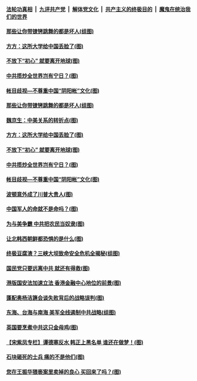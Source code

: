 

####  [法轮功真相](../../../../basic/blob/master/README.md?t=06220831) &nbsp;|&nbsp; [九评共产党](../../../../9ping.md/blob/master/README.md?t=06220831) &nbsp;|&nbsp; [解体党文化](../../../../jtdwh.md/blob/master/README.md?t=06220831)  &nbsp;|&nbsp; [共产主义的终极目的](../../../../gczydzjmd.md/blob/master/README.md?t=06220831) &nbsp;|&nbsp; [魔鬼在统治我们的世界](../../../../mgztzwmdsj.md/blob/master/README.md?t=06220831) 


#### [那些让你带镣铐跳舞的都是坏人(组图)](../pages/p4/937292.md?t=06220831) 

#### [方方：这所大学给中国丢脸了(图)](../pages/p4/937288.md?t=06220831) 

#### [不放下“初心” 就要离开地球(图)](../pages/p4/937230.md?t=06220831) 

#### [中共揽炒全世界岂有宁日？(图)](../pages/p4/937193.md?t=06220831) 

#### [帐目歧视—不尊重中国“阴阳帐”文化(图)](../pages/p4/937180.md?t=06220831) 


#### [那些让你带镣铐跳舞的都是坏人(组图)](../pages/p4/937292.md?t=06220831) 

#### [魏京生：中美关系的转折点(图)](../pages/p4/937281.md?t=06220831) 

#### [方方：这所大学给中国丢脸了(图)](../pages/p4/937288.md?t=06220831) 

#### [不放下“初心” 就要离开地球(图)](../pages/p4/937230.md?t=06220831) 

#### [中共揽炒全世界岂有宁日？(图)](../pages/p4/937193.md?t=06220831) 

#### [帐目歧视—不尊重中国“阴阳帐”文化(图)](../pages/p4/937180.md?t=06220831) 

#### [波顿意外成了川普大贵人(图)](../pages/p4/937176.md?t=06220831) 

#### [中国军人的命就不是命吗？(图)](../pages/p4/937168.md?t=06220831) 

#### [为与美争霸 中共把农民当奴隶(图)](../pages/p4/937190.md?t=06220831) 

#### [让北韩西朝鲜都恐惧的是什么(图)](../pages/p4/937211.md?t=06220831) 

#### [终极豆腐渣？三峡大坝致命安全危机全揭秘(组图)](../pages/p4/937089.md?t=06220831) 

#### [国民党只要远离中共 就还有得救(图)](../pages/p4/937108.md?t=06220831) 

#### [港版国安法加速立法 香港金融中心地位的前景(图)](../pages/p4/937105.md?t=06220831) 

#### [蓬配奥杨洁篪会谈失败背后的战略误判(图)](../pages/p4/937104.md?t=06220831) 

#### [东海、台海与南海 美军全线遏制中共战略(组图)](../pages/p4/937102.md?t=06220831) 

#### [英国要烹煮中共这只金母鸡(图)](../pages/p4/937101.md?t=06220831) 

#### [【宋紫凤专栏】谭德塞反水 韩正上黑名单 谁还在做梦！(图)](../pages/p4/936923.md?t=06220831) 

#### [石块砸死的士兵 痛的不是他们(图)](../pages/p4/937031.md?t=06220831) 

#### [您在王振华猥亵案里卖掉的良心 买回来了吗？(图)](../pages/p4/936980.md?t=06220831) 

